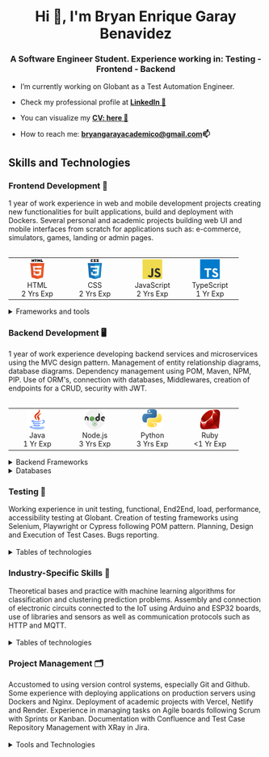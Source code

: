 <h1 align="center">Hi 👋, I'm Bryan Enrique Garay Benavidez</h1>
<h3 align="center">A Software Engineer Student. Experience working in: Testing - Frontend - Backend</h3>

- I’m currently working on Globant as a Test Automation Engineer.

- Check my professional profile at **<a href="https://www.linkedin.com/in/bg99astro/" target="_blank" rel="nofollow">LinkedIn 💼</a>**

- You can visualize my **<a href="https://www.canva.com/design/DAFsATEDU_4/RKKjNPBKEMcvp4DxJjnp9w/edit?utm_content=DAFsATEDU_4&utm_campaign=designshare&utm_medium=link2&utm_source=sharebutton" target="_blank" rel="nofollow">CV: here 📑 </a>**

- How to reach me: **bryangarayacademico@gmail.com📫** 

<h2 align="left">Skills and Technologies</h2>

<h3 align="left">Frontend Development 📱</h3>
1 year of work experience in web and mobile development projects creating new functionalities for built applications, build and deployment with Dockers. Several personal and academic projects building web UI and mobile interfaces from scratch for applications such as: e-commerce, simulators, games, landing or admin pages.
<br />
<br />
<table border-collapse="collapse">
  <tr>
    <td align="center" width="100"  border="none";>
      <span>
        <img src="./icons/html.svg" alt="html" width="40" height="40"/><br />
        HTML<br />
        2 Yrs Exp
      </span>
    </td>
    <td align="center" width="100">
      <span>
        <img src="./icons/css.svg" alt="css" width="40" height="40"/><br />
        CSS<br />
        2 Yrs Exp
      </span>
    </td>
    <td align="center" width="100">
      <span>
        <img src="./icons/js.svg" alt="javascript" width="40" height="40"/><br />
        JavaScript<br />
        2 Yrs Exp
      </span>
    </td>
    <td align="center" width="100">
      <span>
        <img src="./icons/ts.svg" alt="typescript" width="40" height="40"/><br />
        TypeScript<br />
        1 Yr Exp
      </span>
    </td>
  </tr>
</table>

<details>
  <summary>Frameworks and tools</summary>
  <br />
  <table>
    <tr>
      <th>Web UI</th>
      <td align="center" width="100">
        <span>
          <img src="./icons/react.svg" alt="react" width="40" height="40"/><br />
          React<br />
          2 Yrs Exp
        </span>
      </td>
      <td align="center" width="100">
        <span>
          <img src="./icons/angular.svg" alt="angular" width="40" height="40"/><br />
          Angular<br />
          1 Yr Exp
        </span>
      </td>
      <td align="center" width="100">
        <span>
          <img src="./icons/next.svg" alt="nextjs" width="40" height="40"/><br />
          Next.js<br />
          1 Yr Exp
        </span>
      </td>
      <td align="center" width="100">
        <span>
          <img src="./icons/tailwind.svg" alt="tailwind" width="40" height="40"/><br />
          TailwindCSS<br />
          1 Yrs Exp
        </span>
      </td>
      <td align="center" width="100">
        <span>
          <img src="./icons/vite.png" alt="vite" width="40" height="40"/><br />
          Vite<br />
          1 Yrs Exp
        </span>
      </td>
    </tr>
    <tr>
      <th>Mobile</th>
      <td align="center" width="100">
        <span>
          <img src="./icons/react-native.svg" alt="react native" width="40" height="40"/><br />
          React Native<br />
          1 Yr Exp
        </span>
      </td>
      <td align="center" width="100">
        <span>
          <img src="./icons/ionic.png" alt="ionic" width="40" height="40"/><br />
          Ionic<br />
          1 Yr Exp
        </span>
      </td>
      <td align="center" width="100">
        <span>
          <img src="./icons/android.png" alt="android" width="40" height="40"/><br />
          Android<br />
          1 Yr Exp
        </span>
      </td>
      <td align="center" width="100">
        <span>
          <img src="./icons/android-studio.png" alt="android" width="40" height="40"/><br />
          Android Studio <br />
          1 Yr Exp
        </span>
      </td>
      <td align="center" width="100">
        <span>
        </span>
      </td>
    </tr>
  </table>
</details>

<h3 align="left">Backend Development 🖥</h3>
1 year of work experience developing backend services and microservices using the MVC design pattern. Management of entity relationship diagrams, database diagrams. Dependency management using POM, Maven, NPM, PIP.  Use of ORM's, connection with databases, Middlewares, creation of endpoints for a CRUD, security with JWT.
<br />
<br />
<table>
  <tr>
    <td align="center" width="100">
      <span>
        <img src="./icons/java.png" alt="java" width="40" height="40"/><br />
        Java<br />
        1 Yr Exp
      </span>
    </td>
    <td align="center" width="100">
      <span>
        <img src="./icons/node.png" alt="nodejs" width="40" height="40"/><br />
        Node.js<br />
        3 Yrs Exp
      </span>
    </td>
    <td align="center" width="100">
      <span>
        <img src="./icons/python.png" alt="python" width="40" height="40"/><br />
        Python<br />
        3 Yrs Exp
      </span>
    </td>
    <td align="center" width="100">
      <span>
        <img src="./icons/ruby.png" alt="ruby" width="40" height="40"/><br />
        Ruby<br />
        <1 Yr Exp
      </span>
    </td>
  </tr>
</table>

<details>
  <summary>Backend Frameworks</summary>
  <br />
  <table>
    <tr>
      <td align="center" width="100">
        <span>
          <img src="./icons/spring.png" alt="spring boot" width="40" height="40"/><br />
          Spring Boot<br />
          1 Yr Exp
        </span>
      </td>
      <td align="center" width="100">
        <span>
          <img src="./icons/express.png" alt="express" width="40" height="40"/><br />
          Express<br />
          1 Yrs Exp
        </span>
      </td>
      <td align="center" width="100">
        <span>
          <img src="./icons/nest.svg" alt="nestjs" width="40" height="40"/><br />
          Nest.js<br />
          1 Yrs Exp
        </span>
      </td>
      <td align="center" width="100">
        <span>
          <img src="./icons/django.png" alt="django" width="40" height="40"/><br />
          Django<br />
          1 Yrs Exp
        </span>
      </td>
      <td align="center" width="100">
        <span>
          <img src="./icons/rails.png" alt="rails" width="40" height="40"/><br />
          Rails<br />
          3 Yrs Exp
        </span>
      </td>
    </tr>
  </table>
</details>

<details>
  <summary>Databases</summary>
  <br />
  <table>
    <tr>
      <th>SQL</th>
      <td align="center" width="100"> 
        <span>
          <img src="./icons/mysql.png" alt="mysql" width="40" height="40"/><br />
          MySQL<br />
          2 Yrs Exp
        </span>
      </td>
      <td align="center" width="100">
        <span>
          <img src="./icons/postgre.svg" alt="postgresql" width="40" height="40"/><br />
          PostgreSQL<br />
          2 Yrs Exp
        </span>
      </td>
      <td align="center" width="100">
        <span>
          <img src="./icons/sqlite.png" alt="mongodb" width="40" height="40"/><br />
          SQLite<br />
          1 Yr Exp
        </span>
      </td>
    </tr>
    <tr>
      <th>NoSQL</th>
      <td align="center" width="100">
        <span>
          <img src="./icons/mongo.svg" alt="mongodb" width="40" height="40"/><br />
          MongoDB<br />
          1 Yr Exp
        </span>
      </td>
      <td align="center" width="100"> 
        <span>
          <img src="./icons/dynamodb.svg" alt="mysql" width="40" height="40"/><br />
          DynamoDB<br />
          <1 Yr Exp
        </span>
      </td>
      <td>
        <span>
        </span>
      </td>
    </tr>
  </table>
</details>

<h3 align="left">Testing 🧪</h3>
Working experience in unit testing, functional, End2End, load, performance, accessibility testing at Globant. Creation of testing frameworks using Selenium, Playwright or Cypress following POM pattern. Planning, Design and Execution of Test Cases. Bugs reporting. 
<br />
<br />
<details>
  <summary>Tables of technologies</summary>
  <br />
  <br />
  <table>
    <tr>
      <th>Test Runners</th>
      <td align="center" width="100">
        <span>
          <img src="./icons/testng.png" alt="testng" width="40" height="40"/><br />
          TestNG<br />
          <1 Yrs Exp
        </span>
      </td>
      <td align="center" width="100">
        <span>
          <img src="./icons/junit.png" alt="junit" width="40" height="40"/><br />
          JUnit<br />
          3 Yrs Exp
        </span>
      </td>
      <td>
        <span>
        </span>
      </td>
    </tr>
    <tr>
      <th>Web</th>
      <td align="center" width="100">
        <span>
          <img src="./icons/selenium.png" alt="selenium" width="40" height="40"/><br />
          Selenium<br />
          1 Yr Exp
        </span>
      </td>
      <td align="center" width="100">
        <span>
          <img src="./icons/cypress.png" alt="cypress" width="40" height="40"/><br />
          Cypress<br />
          1 Yr Exp
        </span>
      </td>
      <td align="center" width="100">
        <span>
          <img src="./icons/playwright.png" alt="playwright" width="40" height="40"/><br />
          Playwright<br />
          <1 Yr Exp
        </span>
      </td>
    </tr>
    <tr>
      <th>Mobile</th>
      <td align="center" width="100">
        <span>
          <img src="./icons/appium.png" alt="appium" width="40" height="40"/><br />
          Appium<br />
          <1 Yr Exp
        </span>
      </td>
      <td>
        <span>
        </span>
      </td>
      <td>
        <span>
        </span>
      </td>
    </tr>
    <tr>
      <th>API</th>
      <td align="center" width="100">
        <span>
          <img src="./icons/postman.svg" alt="postman" width="40" height="40"/><br />
          Postman<br />
          2 Yrs Exp
        </span>
      </td>
      <td>
        <span>
        </span>
      </td>
      <td>
        <span>
        </span>
      </td>
    </tr>
  </table>
</details>

<h3 align="left">Industry-Specific Skills 🤖</h3>
Theoretical bases and practice with machine learning algorithms for classification and clustering prediction problems.  Assembly and connection of electronic circuits connected to the IoT using Arduino and ESP32 boards, use of libraries and sensors as well as communication protocols such as HTTP and MQTT.
<br />
<br />
<details>
  <summary>Tables of technologies</summary>
  <br />
  <table>
    <tr>
      <th>Data Analysis - Machine Learning</th>
      <td align="center" width="100">
        <span>
          <img src="./icons/pandas.png" alt="pandas" width="40" height="40"/><br />
          Pandas<br />
          2 Yrs Exp
        </span>
      </td>
      <td align="center" width="100">
        <span>
          <img src="./icons/numpy.png" alt="numpy" width="40" height="40"/><br />
          Numpy<br />
          2 Yrs Exp
        </span>
      </td>
      <td align="center" width="100">
        <span>
          <img src="./icons/scikit-learn.svg" alt="scikit-learn" width="40" height="40"/><br />
          Scikit-learn<br />
          <1 Yr Exp
        </span>
      </td>
      <td align="center" width="100">
        <span>
          <img src="./icons/tensorflow.svg" alt="tensorflow" width="40" height="40"/><br />
          TensorFlow<br />
          <1 Yr Exp
        </span>
      </td>
      <td align="center" width="100">
        <span>
          <img src="./icons/colab.svg" alt="colab" width="40" height="40"/><br />
          Colab<br />
          1 Yr Exp
        </span>
      </td>
      <td align="center" width="100">
        <span>
          <img src="./icons/jupyter.svg" alt="jupyter" width="40" height="40"/><br />
          Jupyter Notebooks<br />
          1 Yr Exp
        </span>
      </td>
    </tr>
    <tr>
      <th>Internet of Things</th>
      <td align="center" width="100">
        <span>
          <img src="./icons/cpp.svg" alt="arduino" width="40" height="40"/><br />
          C++<br />
          1 Yr Exp
        </span>
      </td>
      <td align="center" width="100">
        <span>
          <img src="./icons/micropython.png" alt="arduino" width="40" height="40"/><br />
          MicroPython<br />
          1 Yr Exp
        </span>
      </td>
      <td align="center" width="100">
        <span>
          <img src="./icons/arduino.png" alt="arduino" width="40" height="40"/><br />
          Arduino<br />
          1 Yr Exp
        </span>
      </td>
      <td align="center" width="100">
        <span>
          <img src="./icons/esp32.png" alt="esp32" width="40" height="40"/><br />
          ESP32<br />
          1 Yr Exp
        </span>
      </td>
      <td align="center" width="100">
        <span>
          <img src="./icons/ubidots.png" alt="esp32" width="40" height="40"/><br />
          Ubidots<br />
          1 Yr Exp
        </span>
      </td>
      <td align="center" width="100">
        <span>
        </span>
      </td>     
    </tr>
  </table>
</details>

<h3 align="left">Project Management 🗂️</h3>
Accustomed to using version control systems, especially Git and Github. Some experience with deploying applications on production servers using Dockers and Nginx. Deployment of academic projects with Vercel, Netlify and Render. Experience in managing tasks on Agile boards following Scrum with Sprints or Kanban. Documentation with Confluence and Test Case Repository Management with XRay in Jira.
<br />
<br />
<details>
  <summary>Tools and Technologies</summary>
  <br />
  <table>
    <tr>
      <th>Version Control System</th>
      <td align="center" width="100">
        <span>
          <img src="./icons/git.png" alt="git" width="40" height="40"/><br />
          Git<br />
          3 Yrs Exp
        </span>
      </td>
      <td align="center" width="100">
        <span>
          <img src="./icons/github.jpg" alt="github" width="40" height="40"/><br />
          GitHub<br />
          3 Yrs Exp
        </span>
      </td>
      <td align="center" width="100">
        <span>
          <img src="./icons/gitlab.webp" alt="gitlab" width="40" height="40"/><br />
          GitLab<br />
          1 Yr Exp
        </span>
      </td>
      <td align="center" width="100">
        <span>
          <img src="./icons/bitbucket.webp" alt="bitbucket" width="40" height="40"/><br />
          Bitbucket<br />
          <1 Yr Exp
        </span>
      </td>
    </tr>
    <tr>
      <th>CI/CD</th>
      <td align="center" width="100">
        <span>
          <img src="./icons/docker.png" alt="docker" width="40" height="40"/><br />
          Docker<br />
          1 Yr Exp
        </span>
      </td>
      <td align="center" width="100">
        <span>
          <img src="./icons/jenkins.svg" alt="jenkins" width="40" height="40"/><br />
          Jenkins<br />
          <1 Yrs Exp
        </span>
      </td>
      <td align="center" width="100">
        <span>
          <img src="./icons/nginx.svg" alt="docker" width="40" height="40"/><br />
          Nginx<br />
          <1 Yr Exp
        </span>
      </td>
      <td align="center" width="100">
        <span>
        </span>
      </td>      
    </tr>
    <tr>
      <th>Project Management</th>
      <td align="center" width="100">
        <span>
          <img src="./icons/jira.svg" alt="jira" width="40" height="40"/><br />
          Jira<br />
          1 Yr Exp
        </span>
      </td>
      <td align="center" width="100">
        <span>
          <img src="./icons/xray.png" alt="xray" width="40" height="40"/><br />
          XRay<br />
          1 Yr Exp
        </span>
      </td>
      <td align="center" width="100">
        <span>
          <img src="./icons/confluence.png" alt="confluence" width="40" height="40"/><br />
          Confluence<br />
          1 Yr Exp
        </span>
      </td>
      <td align="center" width="100">
        <span>
          <img src="./icons/slack.png" alt="slack" width="40" height="40"/><br />
          Slack<br />
          3 Yrs Exp
        </span>
      </td>
    </tr>
  </table>
</details>
